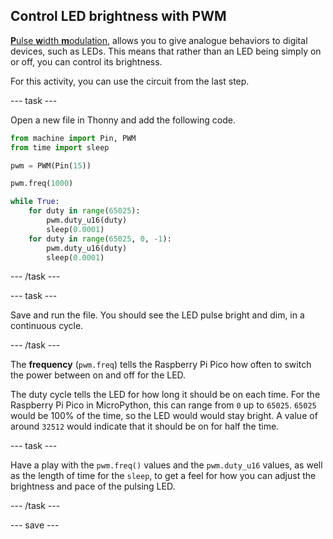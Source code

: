 ## Control LED brightness with PWM

[**P**ulse **w**idth **m**odulation](https://en.wikipedia.org/wiki/Pulse-width_modulation), allows you to give analogue behaviors to digital devices, such as LEDs. This means that rather than an LED being simply on or off, you can control its brightness.

For this activity, you can use the circuit from the last step.

--- task ---

Open a new file in Thonny and add the following code.

```python
from machine import Pin, PWM
from time import sleep

pwm = PWM(Pin(15))

pwm.freq(1000)

while True:
    for duty in range(65025):
		pwm.duty_u16(duty)
		sleep(0.0001)
	for duty in range(65025, 0, -1):
		pwm.duty_u16(duty)
		sleep(0.0001)
```

--- /task ---

--- task ---

Save and run the file. You should see the LED pulse bright and dim, in a continuous cycle.

--- /task ---

The **frequency** (`pwm.freq`) tells the Raspberry Pi Pico how often to switch the power between on and off for the LED.

The duty cycle tells the LED for how long it should be on each time. For the Raspberry Pi Pico in MicroPython, this can range from `0` up to `65025`. `65025` would be 100% of the time, so the LED would would stay bright. A value of around `32512` would indicate that it should be on for half the time.

--- task ---

Have a play with the `pwm.freq()` values and the `pwm.duty_u16` values, as well as the length of time for the `sleep`, to get a feel for how you can adjust the brightness and pace of the pulsing LED.

--- /task ---

--- save ---
